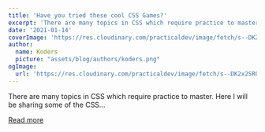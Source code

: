 ```yaml
---
title: 'Have you tried these cool CSS Games?'
excerpt: 'There are many topics in CSS which require practice to master. Here I will be sharing some of the CSS...'
date: '2021-01-14'
coverImage: 'https://res.cloudinary.com/practicaldev/image/fetch/s--DK2x2SRO--/c_imagga_scale,f_auto,fl_progressive,h_420,q_auto,w_1000/https://dev-to-uploads.s3.amazonaws.com/i/iqcplutsubr00yaw00hw.jpg'
author:
  name: Koders
  picture: "assets/blog/authors/koders.png"
ogImage:
  url: 'https://res.cloudinary.com/practicaldev/image/fetch/s--DK2x2SRO--/c_imagga_scale,f_auto,fl_progressive,h_420,q_auto,w_1000/https://dev-to-uploads.s3.amazonaws.com/i/iqcplutsubr00yaw00hw.jpg'
---
```


There are many topics in CSS which require practice to master. Here I will be sharing some of the CSS...

[Read more](https://dev.to/hardikchopra242/have-you-tried-these-cool-css-games-33gi)
